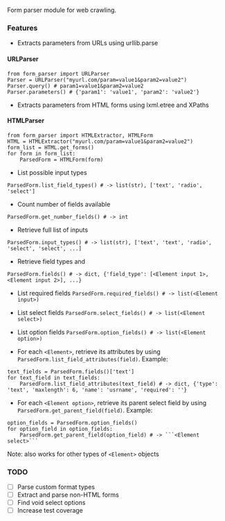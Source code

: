 Form parser module for web crawling. 
 
### Features
- Extracts parameters from URLs using urllib.parse

#### URLParser
```
from form_parser import URLParser
Parser = URLParser("myurl.com/param=value1&param2=value2")
Parser.query() # param1=value1&param2=value2
Parser.parameters() # {'param1': 'value1', 'param2': 'value2'}
```

- Extracts parameters from HTML forms using lxml.etree and XPaths
#### HTMLParser
```
from form_parser import HTMLExtractor, HTMLForm
HTML = HTMLExtractor("myurl.com/param=value1&param2=value2")
form_list = HTML.get_forms()
for form in form_list:
    ParsedForm = HTMLForm(form)
```
- List possible input types

```ParsedForm.list_field_types() # -> list(str), ['text', 'radio', 'select']```
- Count number of fields available

```ParsedForm.get_number_fields() # -> int```

- Retrieve full list of inputs

```ParsedForm.input_types() # -> list(str), ['text', 'text', 'radio', 'select', 'select', ...]```
- Retrieve field types and <Element input>

```ParsedForm.fields() # -> dict, {'field_type': [<Element input 1>, <Element input 2>], ...}```

- List required fields
```ParsedForm.required_fields() # -> list(<Element input>)``` 

- List select fields
```ParsedForm.select_fields() # -> list(<Element select>)```

- List option fields
```ParsedForm.option_fields() # -> list(<Element option>)```

- For each ```<Element>```, retrieve its attributes by using ```ParsedForm.list_field_attributes(field)```. Example:

```
text_fields = ParsedForm.fields()['text']  
for text_field in text_fields:
    ParsedForm.list_field_attributes(text_field) # -> dict, {'type': 'text', 'maxlength': 6, 'name': 'usrname', 'required': ''}
``` 

- For each ```<Element option>```, retrieve its parent select field by using ```ParsedForm.get_parent_field(field)```. Example:

```
option_fields = ParsedForm.option_fields()  
for option_field in option_fields:
    ParsedForm.get_parent_field(option_field) # -> ```<Element select>``` 
``` 

Note: also works for other types of ```<Element>``` objects

### TODO
- [ ] Parse custom format types
- [ ] Extract and parse non-HTML forms
- [ ] Find void select options
- [ ] Increase test coverage 

